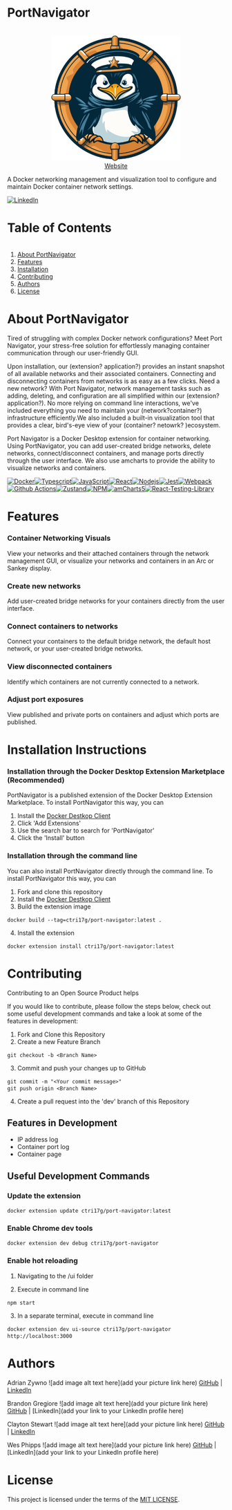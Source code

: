 <!-- -------- Current README --------- -->

# PortNavigator

<br />
<div align="center">
  <a href="https://github.com/oslabs-beta/port-navigator">
    <img src="./assets/PortNavigator.svg" alt="Logo" width="300" height="auto">
  </a>
  <br />
  <a href="https://PortNavigator.net/">Website</a>
<br/>
</div>

A Docker networking management and visualization tool to configure and maintain Docker container network settings.

[![LinkedIn][linkedin-shield]][linkedin-url]

<!-- -------- Table of Contents Section --------- -->

# Table of Contents

<ol>
      <br />
    <li><a href="#about-portnavigator">About PortNavigator</a></li>
    <li><a href="#features">Features</a></li>
    <li><a href="#installation-instructions">Installation</a></li>
    <li><a href="#contributing">Contributing</a></li> 
    <li><a href="#authors">Authors</a></li>
    <li><a href="#license">License</a></li>
  </ol>

<!-- -------- Product Description Section --------- -->

# About PortNavigator

Tired of struggling with complex Docker network configurations? Meet Port Navigator, your stress-free solution for effortlessly managing container
communication through our user-friendly GUI.

Upon installation, our (extension? application?) provides an instant snapshot of all available networks and their associated containers. Connecting and disconnecting containers from networks is as easy as a few clicks. Need a new network? With Port Navigator, network management tasks such as adding, deleting, and configuration are all simplified within our (extension? application?). No more relying on command line interactions, we've included everything you need to maintain your (network?container?) infrastructure efficiently.We also included a built-in visualization tool that provides a clear, bird's-eye view of your (container? netowrk? )ecosystem.

<!-- Possible revision to a more formal tone? -->

Port Navigator is a Docker Desktop extension for container networking. Using PortNavigator, you can add user-created bridge networks, delete networks, connect/disconnect containers, and manage ports directly through the user interface. We also use amcharts to provide the ability to visualize networks and containers.

[![Docker][Docker]][Docker-url][![Typescript][Typescript]][Typescript-url][![JavaScript][JavaScript]][JavaScript-url][![React][React.js]][React-url][![Nodejs][Nodejs]][Nodejs-url][![Jest][Jest]][Jest-url][![Webpack][Webpack]][Webpack-url][![Github Actions][Github-Actions]][Github-Actions-url][![Zustand][Zustand]][Zustand-url][![NPM][NPM]][NPM-url][![amCharts5][amCharts5]][amCHarts5-url][![React-Testing-Library][React-Testing-Library]][React-Testing-Library-url]

<!-- -------- Features --------- -->

<!--
<br />
  <div align="center">
    <img alt="Logo" src="assets/docketeer-peek.gif" width="fit" height="auto">
  </div>
<br /> -->

# Features

### Container Networking Visuals

View your networks and their attached containers through the network management GUI, or visualize your networks and containers in an Arc or Sankey display.

<!-- TODO: Add a screenshot here of networks page and both visualizer options -->

### Create new networks

Add user-created bridge networks for your containers directly from the user interface.

<!-- TODO: Add a screenshot of add network form here -->

### Connect containers to networks

Connect your containers to the default bridge network, the default host network, or your user-created bridge networks.

<!-- TODO:  Add screenshots of add container and connect container forms here -->

### View disconnected containers

Identify which containers are not currently connected to a network.

<!-- TODO:  Add a screenshot of the none network here -->

### Adjust port exposures

View published and private ports on containers and adjust which ports are published.

<!-- TODO:  Add screenshot of ports form -->

<!-- -------- Instructions Section --------- -->

# Installation Instructions

<!-- There are two ways to install PortNavigator, both of which are explained below. -->

### Installation through the Docker Desktop Extension Marketplace (Recommended)

PortNavigator is a published extension of the Docker Desktop Extension Marketplace. To install PortNavigator this way, you can

1. Install the <a href="https://www.docker.com/products/docker-desktop/"><span>Docker Destkop Client</span></a>
2. Click 'Add Extensions'
3. Use the search bar to search for 'PortNavigator'
4. Click the 'Install' button

### Installation through the command line

You can also install PortNavigator directly through the command line. To install PortNavigator this way, you can

1. Fork and clone this repository
2. Install the <a href="https://www.docker.com/products/docker-desktop/"><span>Docker Destkop Client</span></a>
3. Build the extension image

<!-- TO DO:  change the commands to not include ctri17g? -->

```
docker build --tag=ctri17g/port-navigator:latest .
```

4. Install the extension
<!-- TO DO:  change the commands to not include ctri17g? -->

```
docker extension install ctri17g/port-navigator:latest
```

# Contributing

Contributing to an Open Source Product helps

If you would like to contribute, please follow the steps below, check out some useful development commands and take a look at some of the features in development:

1. Fork and Clone this Repository
2. Create a new Feature Branch

```
git checkout -b <Branch Name>
```

3. Commit and push your changes up to GitHub

```
git commit -m "<Your commit message>"
git push origin <Branch Name>
```

4. Create a pull request into the 'dev' branch of this Repository

## Features in Development

- IP address log
- Container port log
- Container page

## Useful Development Commands

### Update the extension

<!-- TO DO:  change the commands to not include ctri17g? -->

```
docker extension update ctri17g/port-navigator:latest
```

### Enable Chrome dev tools

<!-- TO DO:  change the commands to not include ctri17g? -->

```
docker extension dev debug ctri17g/port-navigator
```

### Enable hot reloading

1.  Navigating to the /ui folder

2.  Execute in command line

```
npm start
```

3.  In a separate terminal, execute in command line
<!-- TO DO:  change the commands to not include ctri17g? -->

```
docker extension dev ui-source ctri17g/port-navigator http://localhost:3000

```

# Authors

<!-- TODO:  Still need to add some LinkedIns -->

Adrian Zywno ![add image alt text here](add your picture link here)
[GitHub](https://github.com/AdrianAdamZ) |
[LinkedIn](https://www.linkedin.com/in/adrianadamz/)

Brandon Gregiore ![add image alt text here](add your picture link here)
[GitHub](https://github.com/Bgregz) |
[LinkedIn](add your link to your LinkedIn profile here)

Clayton Stewart ![add image alt text here](add your picture link here)
[GitHub](https://github.com/ClStewart1212) |
[LinkedIn](https://www.linkedin.com/in/clstewart1212/)

Wes Phipps ![add image alt text here](add your picture link here)
[GitHub](https://github.com/booksandgames) |
[LinkedIn](add your link to your LinkedIn profile here)

<!-- -------- License Information Section --------- -->

# License

This project is licensed under the terms of the [MIT LICENSE](LICENSE).

<!-- https://img.shields.io/badge/React.js-blue?style=plastic&logo=React&logoColor=pink&labelColor=%23475569 -->

[React.js]: https://img.shields.io/badge/React.js-%232e1065?style=for-the-badge&logo=react
[React-url]: https://react.dev/learn
[Javascript]: https://img.shields.io/badge/Javascript-991b1b?style=for-the-badge&logo=javascript
[Javascript-url]: https://www.javascript.com/
[Typescript]: https://img.shields.io/badge/typescript-%23007ACC.svg?style=for-the-badge&logo=typescript&logoColor=white
[Typescript-url]: https://www.typescriptlang.org/
[Docker]: https://img.shields.io/badge/docker-%230db7ed.svg?style=for-the-badge&logo=docker&logoColor=white
[Docker-url]: https://www.docker.com/
[React-Testing-Library]: https://img.shields.io/badge/ReactTestingLibrary-%23b45309
[React-Testing-Library-url]: https://github.com/testing-library/react-testing-library
[Jest]: https://img.shields.io/badge/Jest-%23d97706?style=for-the-badge&logo=Jest
[Jest-url]: https://jestjs.io/docs/getting-started
[amCharts5]: https://img.shields.io/badge/amCharts5-%23f472b6
[amCharts5-url]: https://www.amcharts.com/docs/v5/
[NPM]: https://img.shields.io/badge/NPM-%233f6212
[NPM-url]: https://docs.npmjs.com/about-npm
[Webpack]: https://img.shields.io/badge/Webpack-%2364748b?style=for-the-badge&logo=Webpack
[Webpack-url]: https://webpack.js.org/
[Github-Actions]: https://img.shields.io/badge/GithubActions-%23581c87?style=for-the-badge&logo=GithubActions
[Github-Actions-url]: https://docs.github.com/en/actions
[Zustand]: https://img.shields.io/badge/Zustand-%231717a?style=for-the-badge&logo=Zustand
[Zustand-url]: https://www.npmjs.com/package/zustand
[Nodejs]: https://img.shields.io/badge/Nodejs-%252523fed7aa?style=for-the-badge&logo=Node.js
[Nodejs-url]: https://nodejs.org/en/docs
[linkedin-shield]: https://img.shields.io/badge/-LinkedIn-black.svg?style=for-the-badge&logo=linkedin&colorB=555
[linkedin-url]: https://www.linkedin.com/company/portnavigator
